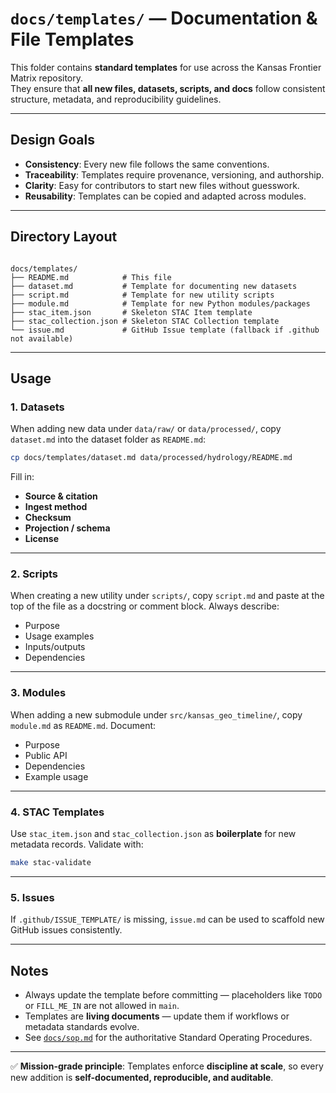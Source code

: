 # `docs/templates/` — Documentation & File Templates

This folder contains **standard templates** for use across the Kansas Frontier Matrix repository.  
They ensure that **all new files, datasets, scripts, and docs** follow consistent structure, metadata, and reproducibility guidelines.

---

## Design Goals

- **Consistency**: Every new file follows the same conventions.
- **Traceability**: Templates require provenance, versioning, and authorship.
- **Clarity**: Easy for contributors to start new files without guesswork.
- **Reusability**: Templates can be copied and adapted across modules.

---

## Directory Layout

```

docs/templates/
├── README.md            # This file
├── dataset.md           # Template for documenting new datasets
├── script.md            # Template for new utility scripts
├── module.md            # Template for new Python modules/packages
├── stac_item.json       # Skeleton STAC Item template
├── stac_collection.json # Skeleton STAC Collection template
└── issue.md             # GitHub Issue template (fallback if .github not available)

````

---

## Usage

### 1. Datasets

When adding new data under `data/raw/` or `data/processed/`, copy `dataset.md` into the dataset folder as `README.md`:

```bash
cp docs/templates/dataset.md data/processed/hydrology/README.md
````

Fill in:

* **Source & citation**
* **Ingest method**
* **Checksum**
* **Projection / schema**
* **License**

---

### 2. Scripts

When creating a new utility under `scripts/`, copy `script.md` and paste at the top of the file as a docstring or comment block.
Always describe:

* Purpose
* Usage examples
* Inputs/outputs
* Dependencies

---

### 3. Modules

When adding a new submodule under `src/kansas_geo_timeline/`, copy `module.md` as `README.md`.
Document:

* Purpose
* Public API
* Dependencies
* Example usage

---

### 4. STAC Templates

Use `stac_item.json` and `stac_collection.json` as **boilerplate** for new metadata records.
Validate with:

```bash
make stac-validate
```

---

### 5. Issues

If `.github/ISSUE_TEMPLATE/` is missing, `issue.md` can be used to scaffold new GitHub issues consistently.

---

## Notes

* Always update the template before committing — placeholders like `TODO` or `FILL_ME_IN` are not allowed in `main`.
* Templates are **living documents** — update them if workflows or metadata standards evolve.
* See [`docs/sop.md`](../sop.md) for the authoritative Standard Operating Procedures.

---

✅ **Mission-grade principle**: Templates enforce **discipline at scale**, so every new addition is **self-documented, reproducible, and auditable**.

```
